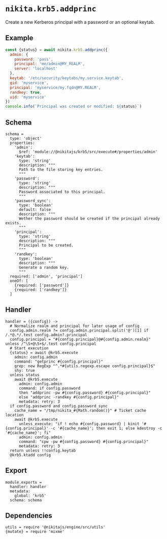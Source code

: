 
# `nikita.krb5.addprinc`

Create a new Kerberos principal with a password or an optional keytab.

## Example

```js
const {status} = await nikita.krb5.addprinc({
  admin: {
    password: 'pass',
    principal: 'me/admin@MY_REALM',
    server: 'localhost'
  },
  keytab: '/etc/security/keytabs/my.service.keytab',
  gid: 'myservice',
  principal: 'myservice/my.fqdn@MY.REALM',
  randkey: true,
  uid: 'myservice'
})
console.info(`Principal was created or modified: ${status}`)
```

## Schema

    schema =
      type: 'object'
      properties:
        'admin':
          $ref: 'module://@nikitajs/krb5/src/execute#/properties/admin'
        'keytab':
          type: 'string'
          description: """
          Path to the file storing key entries.
          """
        'password':
          type: 'string'
          description: """
          Password associated to this principal.
          """
        'password_sync':
          type: 'boolean'
          default: false
          description: """
          Wether the password should be created if the principal already exists.
          """
        'principal':
          type: 'string'
          description: """
          Principal to be created.
          """
        'randkey':
          type: 'boolean'
          description: """
          Generate a random key.
          """
      required: ['admin', 'principal']
      oneOf: [
        {required: ['password']}
        {required: ['randkey']}
      ]

## Handler

    handler = ({config}) ->
      # Normalize realm and principal for later usage of config
      config.admin.realm ?= config.admin.principal.split('@')[1] if /.*@.*/.test config.admin?.principal
      config.principal = "#{config.principal}@#{config.admin.realm}" unless /^\S+@\S+$/.test config.principal
      # Start execution
      {status} = await @krb5.execute
        admin: config.admin
        command: "getprinc #{config.principal}"
        grep: new RegExp "^.*#{utils.regexp.escape config.principal}$"
        shy: true
      unless status
        await @krb5.execute
          admin: config.admin
          command: if config.password
          then "addprinc -pw #{config.password} #{config.principal}"
          else "addprinc -randkey #{config.principal}"
          metadata: retry: 3
      if config.password and config.password_sync
        cache_name = "/tmp/nikita_#{Math.random()}" # Ticket cache location
        await @krb5.execute
          unless_execute: "if ! echo #{config.password} | kinit '#{config.principal}' -c '#{cache_name}'; then exit 1; else kdestroy -c '#{cache_name}'; fi"
          admin: config.admin
          command: "cpw -pw #{config.password} #{config.principal}"
          metadata: retry: 3
      return unless !!config.keytab
      @krb5.ktadd config

## Export

    module.exports =
      handler: handler
      metadata:
        global: 'krb5'
      schema: schema

## Dependencies

    utils = require '@nikitajs/engine/src/utils'
    {mutate} = require 'mixme'

